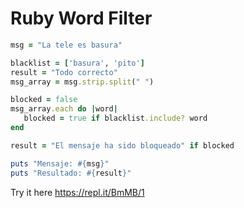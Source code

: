 # Ruby Word Filter

```ruby
msg = "La tele es basura"

blacklist = ['basura', 'pito']
result = "Todo correcto"
msg_array = msg.strip.split(" ")

blocked = false
msg_array.each do |word|
   blocked = true if blacklist.include? word
end

result = "El mensaje ha sido bloqueado" if blocked

puts "Mensaje: #{msg}"
puts "Resultado: #{result}"
```

Try it here https://repl.it/BmMB/1
